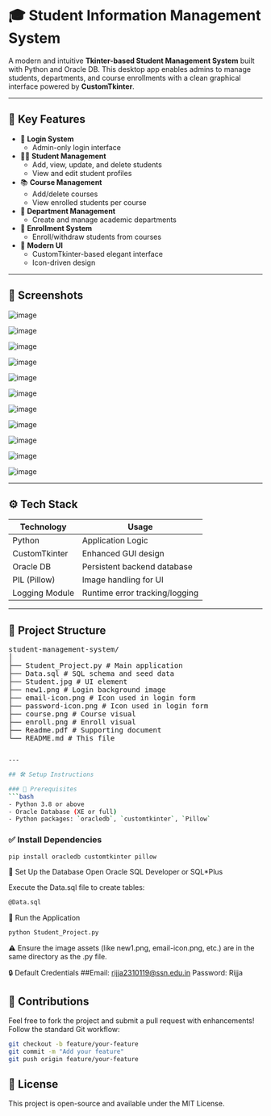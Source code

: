 # 🎓 Student Information Management System

A modern and intuitive **Tkinter-based Student Management System** built with Python and Oracle DB. This desktop app enables admins to manage students, departments, and course enrollments with a clean graphical interface powered by **CustomTkinter**.

---

## 🌟 Key Features

- 🔐 **Login System**
  - Admin-only login interface
- 👨‍🎓 **Student Management**
  - Add, view, update, and delete students
  - View and edit student profiles
- 📚 **Course Management**
  - Add/delete courses
  - View enrolled students per course
- 🏢 **Department Management**
  - Create and manage academic departments
- 🔄 **Enrollment System**
  - Enroll/withdraw students from courses
- 🎨 **Modern UI**
  - CustomTkinter-based elegant interface
  - Icon-driven design

---

## 📸 Screenshots


![image](https://github.com/user-attachments/assets/08aa00ee-05b8-4e94-98e3-1e6caf36d37e)

![image](https://github.com/user-attachments/assets/a984d9aa-6433-43cd-9833-dc6c15f2d569)


![image](https://github.com/user-attachments/assets/40f32a30-808f-40f0-bed9-af7bb539ef5a)

![image](https://github.com/user-attachments/assets/b5fccaf1-9857-4629-b8ad-72986b6f4246)


![image](https://github.com/user-attachments/assets/07a442a8-1b76-47c0-b898-35e705105a2c)

![image](https://github.com/user-attachments/assets/6c3248d5-3c4c-4bae-8a7d-9a6ac975b2ff)


![image](https://github.com/user-attachments/assets/895e818a-a055-4c29-aa37-1ad8b3188a81)


![image](https://github.com/user-attachments/assets/3bb8e662-29dd-40c6-9274-1d102ad4213f)


![image](https://github.com/user-attachments/assets/0b5a14a6-3d16-4d9d-9c79-9e83338ce107)


![image](https://github.com/user-attachments/assets/dc1e45b6-8c67-417e-8935-e3738f8b7f57)


![image](https://github.com/user-attachments/assets/8c72e818-af44-4649-b811-197de78e04f7)

---

## ⚙️ Tech Stack

| Technology       | Usage                               |
|------------------|--------------------------------------|
| Python           | Application Logic                    |
| CustomTkinter    | Enhanced GUI design                  |
| Oracle DB        | Persistent backend database          |
| PIL (Pillow)     | Image handling for UI                |
| Logging Module   | Runtime error tracking/logging       |



---

## 📁 Project Structure
<pre>
student-management-system/
│
├── Student_Project.py # Main application
├── Data.sql # SQL schema and seed data
├── Student.jpg # UI element
├── new1.png # Login background image
├── email-icon.png # Icon used in login form
├── password-icon.png # Icon used in login form
├── course.png # Course visual
├── enroll.png # Enroll visual
├── Readme.pdf # Supporting document
└── README.md # This file
</pre>
```bash

---

## 🛠️ Setup Instructions

### 🔄 Prerequisites
```bash
- Python 3.8 or above
- Oracle Database (XE or full)
- Python packages: `oracledb`, `customtkinter`, `Pillow`
```

### ✅ Install Dependencies
```bash
pip install oracledb customtkinter pillow
```
🧬 Set Up the Database
Open Oracle SQL Developer or SQL*Plus

Execute the Data.sql file to create tables:
```bash
@Data.sql
```
🚀 Run the Application
```bash
python Student_Project.py
```

⚠️ Ensure the image assets (like new1.png, email-icon.png, etc.) are in the same directory as the .py file.

🔒 Default Credentials
##Email: rijja2310119@ssn.edu.in
Password: Rijja

🤝 Contributions
---
Feel free to fork the project and submit a pull request with enhancements!
Follow the standard Git workflow:
```bash
git checkout -b feature/your-feature
git commit -m "Add your feature"
git push origin feature/your-feature
```
📜 License
---
This project is open-source and available under the MIT License.


